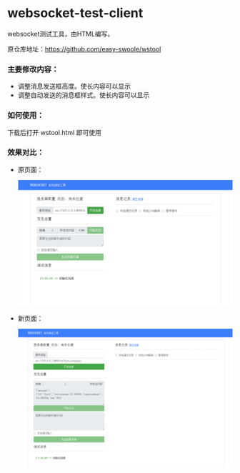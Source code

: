 # websocket-test-client
websocket测试工具，由HTML编写。

原仓库地址：https://github.com/easy-swoole/wstool

### 主要修改内容：

+ 调整消息发送框高度。使长内容可以显示
+ 调整自动发送的消息框样式。使长内容可以显示

### 如何使用：

下载后打开 wstool.html 即可使用

### 效果对比：

+ 原页面：

  ![image-20210422173330417](README.assets/image-20210422173330417.png)

+ 新页面：

  ![image-20210422173425130](README.assets/image-20210422173425130.png)